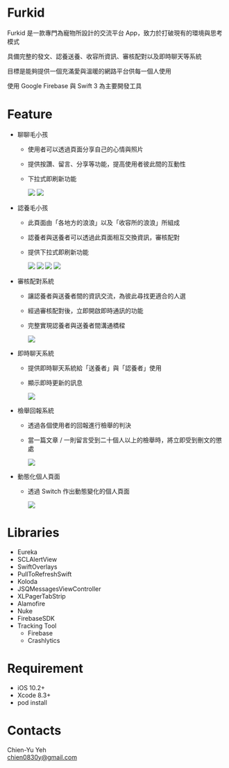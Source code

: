 # Furkid

Furkid 是一款專門為寵物所設計的交流平台 App，致力於打破現有的環境與思考模式

具備完整的發文、認養送養、收容所資訊、審核配對以及即時聊天等系統

目標是能夠提供一個充滿愛與溫暖的網路平台供每一個人使用

使用 Google Firebase 與 Swift 3 為主要開發工具

# Feature  
* 聊聊毛小孩  
    * 使用者可以透過頁面分享自己的心情與照片
    * 提供按讚、留言、分享等功能，提高使用者彼此間的互動性
    * 下拉式即刷新功能  

      ![](http://i.imgur.com/jq9cNms.gif)
      ![](http://i.imgur.com/Ocb0PDP.gif)

* 認養毛小孩
    * 此頁面由「各地方的浪浪」以及「收容所的浪浪」所組成
    * 認養者與送養者可以透過此頁面相互交換資訊，審核配對
    * 提供下拉式即刷新功能

      ![](http://i.imgur.com/PoKj27S.gif)
      ![](http://i.imgur.com/idqwuuX.gif)
      ![](http://i.imgur.com/SXIT7Fh.gif)
      ![](http://i.imgur.com/YAaOBkF.gif)

* 審核配對系統
    * 讓認養者與送養者間的資訊交流，為彼此尋找更適合的人選
    * 經過審核配對後，立即開啟即時通訊的功能
    * 完整實現認養者與送養者間溝通橋樑

      ![](http://i.imgur.com/B4Xa8D7.gif)

* 即時聊天系統
    * 提供即時聊天系統給「送養者」與「認養者」使用
    * 顯示即時更新的訊息

      ![](http://i.imgur.com/fF6ylJH.gif)

* 檢舉回報系統
    * 透過各個使用者的回報進行檢舉的判決
    * 當一篇文章 / 一則留言受到二十個人以上的檢舉時，將立即受到刪文的懲處

      ![](http://i.imgur.com/wAhHYsy.gif)

* 動態化個人頁面
    * 透過 Switch 作出動態變化的個人頁面

      ![](http://i.imgur.com/taEMlom.gif)

# Libraries
  * Eureka
  * SCLAlertView
  * SwiftOverlays
  * PullToRefreshSwift
  * Koloda
  * JSQMessagesViewController
  * XLPagerTabStrip
  * Alamofire
  * Nuke
  * FirebaseSDK
  * Tracking Tool
    * Firebase
    * Crashlytics


# Requirement
  * iOS 10.2+
  * Xcode 8.3+
  * pod install

# Contacts
Chien-Yu Yeh
<br>chien0830y@gmail.com

